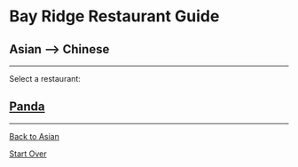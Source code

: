 # Bay Ridge Restaurant Guide
## Asian --> Chinese
---
Select a restaurant:
## [Panda](https://www.pandabrooklyn.com/)
---
 [Back to Asian](asian.md)

 [Start Over](../home.md)
